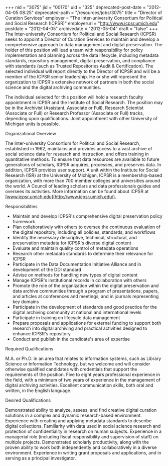 +++
nid = "3075"
jid = "00170"
uid = "325"
deprecated-post-date = "2012-04-05 08:25"
deprecated-path = "/resources/jobs/3075"
title = "Director of Curation Services"
employer = "The Inter-university Consortium for Political and Social Research (ICPSR)"
employerurl = "http://www.icpsr.umich.edu"
postdate = "2012-04-05"
archivedate = "2012-05-04"
draft = "false"
+++
The Inter-university Consortium for Political and Social Research
(ICPSR) seeks to appoint a Director of Curation Services to maintain and
develop a comprehensive approach to data management and digital
preservation. The holder of this position will lead a team with
responsibility for policy implementation and planning across the data
lifecycle, including metadata standards, repository management, digital
preservation, and compliance with standards (such as Trusted
Repositories Audit & Certification). The selected individual will report
directly to the Director of ICPSR and will be a member of the ICPSR
senior leadership. He or she will represent the organization to ICPSR's
extensive network of partners in both the social science and the digital
archiving communities.

The individual selected for this position will hold a research faculty
appointment in ICPSR and the Institute of Social Research. The position
may be in the Archivist (Assistant, Associate or Full), Research
Scientist (Associate or Full) or Research Professor (Associate or Full)
tracks, depending upon qualifications. Joint appointment with other
University of Michigan units is possible.

Organizational Overview

The Inter-university Consortium for Political and Social Research,
established in 1962, maintains and provides access to a vast archive of
social science data for research and instruction, and offers training in
quantitative methods. To ensure that data resources are available to
future generations of scholars, ICPSR acquires, processes, and preserves
data. In addition, ICPSR provides user support. A unit within the
Institute for Social Research (ISR) at the University of Michigan, ICPSR
is a membership-based organization, with more than 700 member colleges
and universities around the world. A Council of leading scholars and
data professionals guides and oversees its activities. More information
can be found about ICPSR at
[www.icpsr.umich.edu](http://www.icpsr.umich.edu/).

Responsibilities

-   Maintain and develop ICPSR's comprehensive digital preservation
    policy framework
-   Plan collaboratively with others to oversee the continuous
    evaluation of the digital repository, including all policies,
    standards, and workflows
-   Identify the necessary descriptive, technical, structural, and
    preservation metadata for ICPSR's diverse digital content
-   Evaluate and maintain quality control of metadata operations
-   Research other metadata standards to determine their relevance for
    ICPSR
-   Participate in the Data Documentation Initiative Alliance and in
    development of the DDI standard
-   Advise on methods for handling new types of digital content
-   Manage ICPSR's institutional records in collaboration with others
-   Promote the role of the organization within the digital preservation
    and data archive communities through a program of presentations,
    papers, and articles at conferences and meetings, and in journals
    representing key domains
-   Participate in the development of standards and good practice for
    the digital archiving community at national and international levels
-   Participate in training on lifecycle data management
-   Prepare proposals and applications for external funding to support
    both research into digital archiving and practical activities
    designed to enhance ICPSR's repository
-   Conduct and publish in the candidate's area of expertise
  
Required Qualifications

M.A. or Ph.D. in an area that relates to information systems, such as
Library Science or Information Technology, but we welcome and will
consider otherwise qualified candidates with credentials that support
the requirements of the position. Five to eight years professional
experience in the field, with a minimum of two years of experience in
the management of digital archiving activities. Excellent communication
skills, both oral and written, in the English language.

Desired Qualifications

Demonstrated ability to analyze, assess, and find creative digital
curation solutions in a complex and dynamic research-based environment.
Experience with creating and applying metadata standards to describe
digital collections. Familiarity with data used in social science
research and protection of confidentiality in research on human
subjects. Experience in a managerial role (including fiscal
responsibility and supervision of staff) on multiple projects.
Demonstrated scholarly productivity, along with the proven ability to
work both independently and collaboratively in a diverse environment.
Experience in writing grant proposals and applications, and in serving
as a principal investigator.
